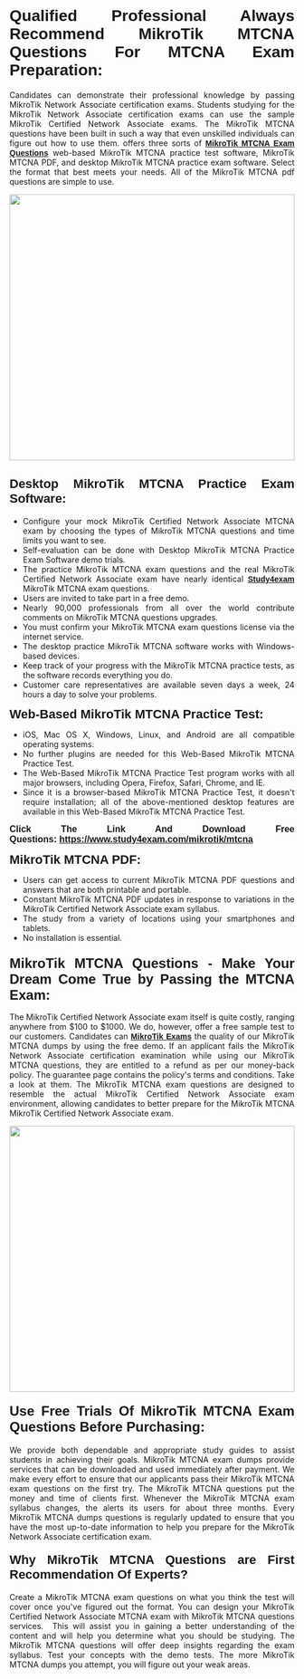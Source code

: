 <h1 style="text-align: justify;"><span style="font-family:Verdana,Geneva,sans-serif;"><strong>Qualified Professional Always Recommend MikroTik MTCNA Questions For MTCNA Exam Preparation:</strong></span></h1>

<p style="text-align: justify;">Candidates can demonstrate their professional knowledge by passing MikroTik Network Associate certification exams. Students studying for the MikroTik Network Associate certification exams can use the sample MikroTik Certified Network Associate exams. The MikroTik MTCNA questions have been built in such a way that even unskilled individuals can figure out how to use them. offers three sorts of <a href="https://www.study4exam.com/mikrotik/mtcna" target="_blank"><span style="font-family:Verdana,Geneva,sans-serif;"><strong>MikroTik MTCNA Exam Questions</strong></span></a> web-based MikroTik MTCNA practice test software, MikroTik MTCNA PDF, and desktop MikroTik MTCNA practice exam software. Select the format that best meets your needs. All of the MikroTik MTCNA pdf questions are simple to use.</p>

<p style="text-align: justify;"><a href="https://www.study4exam.com/mikrotik/mtcna"><img alt="" src="https://www.thequestionanswers.com/wp-content/uploads/2022/02/imgpsh_fullsize_anim-1.webp" style="width: 100%; height: 470px;" /></a></p>

<h2 style="text-align: justify;"><span style="font-family:Verdana,Geneva,sans-serif;"><strong><span style="font-size:22px;">Desktop MikroTik MTCNA Practice Exam Software:</span></strong></span></h2>

<ul>
	<li style="text-align: justify;">Configure your mock MikroTik Certified Network Associate MTCNA exam by choosing the types of MikroTik MTCNA questions and time limits you want to see.</li>
	<li style="text-align: justify;">Self-evaluation can be done with Desktop MikroTik MTCNA Practice Exam Software demo trials.</li>
	<li style="text-align: justify;">The practice MikroTik MTCNA exam questions and the real MikroTik Certified Network Associate exam have nearly identical <a href="https://www.study4exam.com/" target="_blank"><span style="font-family:Verdana,Geneva,sans-serif;"><strong>Study4exam</strong></span></a> MikroTik MTCNA exam questions.</li>
	<li style="text-align: justify;">Users are invited to take part in a free demo.</li>
	<li style="text-align: justify;">Nearly 90,000 professionals from all over the world contribute comments on MikroTik MTCNA questions upgrades.</li>
	<li style="text-align: justify;">You must confirm your MikroTik MTCNA exam questions license via the internet service.</li>
	<li style="text-align: justify;">The desktop practice MikroTik MTCNA software works with Windows-based devices.</li>
	<li style="text-align: justify;">Keep track of your progress with the MikroTik MTCNA practice tests, as the software records everything you do.</li>
	<li style="text-align: justify;">Customer care representatives are available seven days a week, 24 hours a day to solve your problems.</li>
</ul>

<p style="text-align: justify;"><strong><span style="font-size:22px;"><span style="font-family:Verdana,Geneva,sans-serif;">Web-Based MikroTik MTCNA Practice Test:</span></span></strong></p>

<ul>
	<li style="text-align: justify;">iOS, Mac OS X, Windows, Linux, and Android are all compatible operating systems.</li>
	<li style="text-align: justify;">No further plugins are needed for this Web-Based MikroTik MTCNA Practice Test.</li>
	<li style="text-align: justify;">The Web-Based MikroTik MTCNA Practice Test program works with all major browsers, including Opera, Firefox, Safari, Chrome, and IE.</li>
	<li style="text-align: justify;">Since it is a browser-based MikroTik MTCNA Practice Test, it doesn't require installation; all of the above-mentioned desktop features are available in this Web-Based MikroTik MTCNA Practice Test.</li>
</ul>

<p style="text-align: justify;"><span style="font-size:16px;"><span style="font-family:Tahoma,Geneva,sans-serif;"><strong>Click The Link And Download Free Questions:</strong> <strong><a href="https://www.study4exam.com/mikrotik/mtcna" target="_blank">https://www.study4exam.com/mikrotik/mtcna</a></strong></span></span></p>

<p style="text-align: justify;"><strong><span style="font-size:22px;"><span style="font-family:Verdana,Geneva,sans-serif;">MikroTik MTCNA PDF:</span></span></strong></p>

<ul>
	<li style="text-align: justify;">Users can get access to current MikroTik MTCNA PDF questions and answers that are both printable and portable.</li>
	<li style="text-align: justify;">Constant MikroTik MTCNA PDF updates in response to variations in the MikroTik Certified Network Associate exam syllabus.</li>
	<li style="text-align: justify;">The study from a variety of locations using your smartphones and tablets.</li>
	<li style="text-align: justify;">No installation is essential.</li>
</ul>

<h3 style="text-align: justify;"><span style="font-family:Verdana,Geneva,sans-serif;"><strong><span style="font-size:24px;">MikroTik MTCNA Questions - Make Your Dream Come True by Passing the MTCNA Exam:</span></strong></span></h3>

<p style="text-align: justify;">The MikroTik Certified Network Associate exam itself is quite costly, ranging anywhere from $100 to $1000. We do, however, offer a free sample test to our customers. Candidates can <a href="https://www.study4exam.com/mikrotik-exams" target="_blank"><span style="font-family:Verdana,Geneva,sans-serif;"><strong>MikroTik Exams</strong></span></a> the quality of our MikroTik MTCNA dumps by using the free demo. If an applicant fails the MikroTik Network Associate certification examination while using our MikroTik MTCNA questions, they are entitled to a refund as per our money-back policy. The guarantee page contains the policy's terms and conditions. Take a look at them. The MikroTik MTCNA exam questions are designed to resemble the actual MikroTik Certified Network Associate exam environment, allowing candidates to better prepare for the MikroTik MTCNA MikroTik Certified Network Associate exam.</p>

<p style="text-align: center;"><a href="https://www.study4exam.com/mikrotik/mtcna"><img alt="" src="https://www.thequestionanswers.com/wp-content/uploads/2022/02/imgpsh_fullsize_anim.webp" style="width: 100%; height: 470px;" /></a></p>

<h4 style="text-align: justify;"><span style="font-family:Verdana,Geneva,sans-serif;"><strong><span style="font-size:24px;">Use Free Trials Of MikroTik MTCNA Exam Questions Before Purchasing:</span></strong></span></h4>

<p style="text-align: justify;">We provide both dependable and appropriate study guides to assist students in achieving their goals. MikroTik MTCNA exam dumps provide services that can be downloaded and used immediately after payment. We make every effort to ensure that our applicants pass their MikroTik MTCNA exam questions on the first try. The MikroTik MTCNA questions put the money and time of clients first. Whenever the MikroTik MTCNA exam syllabus changes, the alerts its users for about three months. Every MikroTik MTCNA dumps questions is regularly updated to ensure that you have the most up-to-date information to help you prepare for the MikroTik Network Associate certification exam.</p>

<h4 style="text-align: justify;"><strong><span style="font-family:Verdana,Geneva,sans-serif;"><span style="font-size:22px;">Why MikroTik MTCNA Questions are First Recommendation Of Experts?</span></span></strong></h4>

<p style="text-align: justify;">Create a MikroTik MTCNA exam questions on what you think the test will cover once you've figured out the format. You can design your MikroTik Certified Network Associate MTCNA exam with MikroTik MTCNA questions services.  This will assist you in gaining a better understanding of the content and will help you determine what you should be studying. The MikroTik MTCNA questions will offer deep insights regarding the exam syllabus. Test your concepts with the demo tests. The more MikroTik MTCNA dumps you attempt, you will figure out your weak areas. </p>
